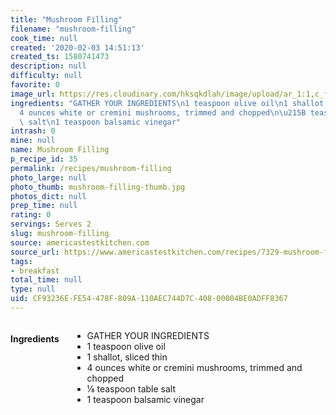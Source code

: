 ```yaml
---
title: "Mushroom Filling"
filename: "mushroom-filling"
cook_time: null
created: '2020-02-03 14:51:13'
created_ts: 1580741473
description: null
difficulty: null
favorite: 0
image_url: https://res.cloudinary.com/hksqkdlah/image/upload/ar_1:1,c_fill,dpr_2.0,f_auto,fl_lossy.progressive.strip_profile,g_faces:auto,q_auto:low,w_344/20178_sfs-fluffy-omelets-mushroom-filling-2
ingredients: "GATHER YOUR INGREDIENTS\n1 teaspoon olive oil\n1 shallot, sliced thin\n\
  4 ounces white or cremini mushrooms, trimmed and chopped\n\u215B teaspoon table\
  \ salt\n1 teaspoon balsamic vinegar"
intrash: 0
mine: null
name: Mushroom Filling
p_recipe_id: 35
permalink: /recipes/mushroom-filling
photo_large: null
photo_thumb: mushroom-filling-thumb.jpg
photos_dict: null
prep_time: null
rating: 0
servings: Serves 2
slug: mushroom-filling
source: americastestkitchen.com
source_url: https://www.americastestkitchen.com/recipes/7329-mushroom-filling
tags:
- breakfast
total_time: null
type: null
uid: CF93236E-FE54-478F-809A-110AEC744D7C-408-00004BE0ADFF8367
---
```

<div class="large-8 medium-7 columns" id="writeup">	</div><!-- #writeup -->
</div><!-- #row-one -->
<div class="row" id="row-two">	<div class="medium-4 small-5 columns" id="ingredients"><h4>Ingredients</h4><div class="box box-ingredients content"><ul>
<li>GATHER YOUR INGREDIENTS</li>
<li>1 teaspoon olive oil</li>
<li>1 shallot, sliced thin</li>
<li>4 ounces white or cremini mushrooms, trimmed and chopped</li>
<li>⅛ teaspoon table salt</li>
<li>1 teaspoon balsamic vinegar</li>
</ul>
</div>	</div>	<div class="medium-6 small-7 columns" id="directions">	</div>